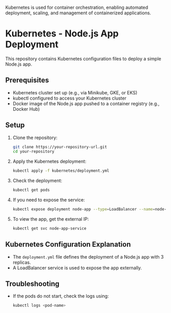Kubernetes is used for container orchestration, enabling automated deployment, scaling, and management of containerized applications. 


# Kubernetes - Node.js App Deployment

This repository contains Kubernetes configuration files to deploy a simple Node.js app.

## Prerequisites

- Kubernetes cluster set up (e.g., via Minikube, GKE, or EKS)
- kubectl configured to access your Kubernetes cluster
- Docker image of the Node.js app pushed to a container registry (e.g., Docker Hub)

## Setup

1. Clone the repository:
    ```bash
    git clone https://your-repository-url.git
    cd your-repository
    ```

2. Apply the Kubernetes deployment:
    ```bash
    kubectl apply -f kubernetes/deployment.yml
    ```

3. Check the deployment:
    ```bash
    kubectl get pods
    ```

4. If you need to expose the service:
    ```bash
    kubectl expose deployment node-app --type=LoadBalancer --name=node-app-service
    ```

5. To view the app, get the external IP:
    ```bash
    kubectl get svc node-app-service
    ```

## Kubernetes Configuration Explanation

- The `deployment.yml` file defines the deployment of a Node.js app with 3 replicas.
- A LoadBalancer service is used to expose the app externally.

## Troubleshooting

- If the pods do not start, check the logs using:
    ```bash
    kubectl logs <pod-name>
    ```

